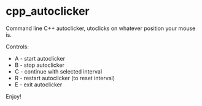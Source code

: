 # cpp_autoclicker
Command line C++ autoclicker, utoclicks on whatever position your mouse is. 

Controls:
  - A - start autoclicker
  - B - stop autoclicker
  - C - continue with selected interval
  - R - restart autoclicker (to reset interval)
  - E - exit autoclicker

Enjoy!
